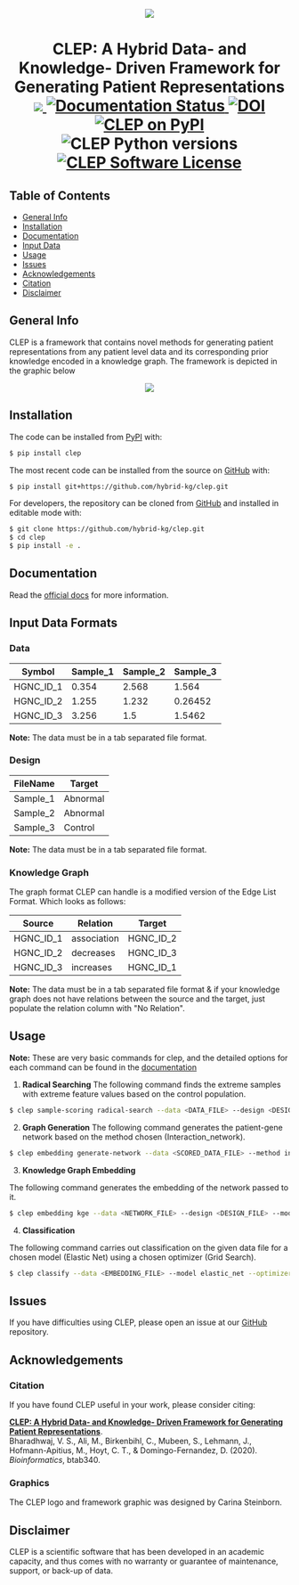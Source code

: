 <p align="center">
  <img src="docs/source/logo.jpg">
</p>

<h1 align="center">
  CLEP: A Hybrid Data- and Knowledge- Driven Framework for Generating Patient Representations
  <br/>
  <a href='https://travis-ci.com/github/hybrid-kg'>
     <img src="https://travis-ci.com/hybrid-kg/clep.svg?branch=master" />
  </a>
  <a href='https://clep.readthedocs.io/en/latest/?badge=latest'>
    <img src='https://readthedocs.org/projects/clep/badge/?version=latest' alt='Documentation Status' />
  </a>
  <a href="https://zenodo.org/badge/latestdoi/209278408">
    <img src="https://zenodo.org/badge/209278408.svg" alt="DOI">
  </a>
  <a href="https://pypi.org/project/clep/">
    <img src="https://img.shields.io/pypi/v/clep" alt="CLEP on PyPI">
  </a>
  <img src="https://img.shields.io/pypi/pyversions/clep" alt="CLEP Python versions">
  <a href="https://github.com/hybrid-kg/clep/blob/master/LICENSE">
    <img src="https://img.shields.io/pypi/l/clep" alt="CLEP Software License">
  </a>
</h1>

## Table of Contents

* [General Info](#general-info)
* [Installation](#installation)
* [Documentation](#documentation)
* [Input Data](#input-data-formats)
* [Usage](#usage)
* [Issues](#issues)
* [Acknowledgements](#acknowledgements)
* [Citation](#citation)
* [Disclaimer](#disclaimer)

## General Info

CLEP is a framework that contains novel methods for generating patient representations from any patient level data and its corresponding prior knowledge encoded in a knowledge graph. The framework is depicted in the graphic below

<p align="center">
  <img src="docs/source/framework.jpg">
</p>

## Installation

The code can be installed from [PyPI](https://pypi.org/project/clep/) with:

```bash
$ pip install clep
```

The most recent code can be installed from the source on [GitHub](https://github.com/hybrid-kg/clep) with:

```bash
$ pip install git+https://github.com/hybrid-kg/clep.git
```

For developers, the repository can be cloned from [GitHub](https://github.com/hybrid-kg/clep) and installed in editable mode with:

```bash
$ git clone https://github.com/hybrid-kg/clep.git
$ cd clep
$ pip install -e .
```

## Documentation

Read the [official docs](https://clep.readthedocs.io/en/latest/) for more information.

## Input Data Formats

### Data

| Symbol | Sample_1 | Sample_2 | Sample_3 |
| ------ | -------- | -------- | -------- |
| HGNC_ID_1 | 0.354 | 2.568 | 1.564 |
| HGNC_ID_2 | 1.255 | 1.232 | 0.26452 |
| HGNC_ID_3 | 3.256 | 1.5 | 1.5462 |

**Note:** The data must be in a tab separated file format.

### Design

| FileName | Target |
| -------- | ------ |
| Sample_1 | Abnormal |
| Sample_2 | Abnormal |
| Sample_3 | Control |

**Note:** The data must be in a tab separated file format.

### Knowledge Graph

The graph format CLEP can handle is a modified version of the Edge List Format. Which looks as follows:

| Source | Relation | Target |
| ------ | -------- | ------ |
| HGNC_ID_1 | association | HGNC_ID_2
| HGNC_ID_2 | decreases | HGNC_ID_3
| HGNC_ID_3 | increases | HGNC_ID_1
    
**Note:** The data must be in a tab separated file format & if your knowledge graph does not have relations between the source and the target, just populate the relation column with "No Relation".


## Usage

**Note:** These are very basic commands for clep, and the detailed options for each command can be found in the [documentation](#documentation)

1. **Radical Searching**
The following command finds the extreme samples with extreme feature values based on the control population.

```bash
$ clep sample-scoring radical-search --data <DATA_FILE> --design <DESIGN_FILE> --control Control --threshold 2.5 --control_based --ret_summary --out <OUTPUT_DIR>
```

2. **Graph Generation**
The following command generates the patient-gene network based on the method chosen (Interaction_network).

```bash
$ clep embedding generate-network --data <SCORED_DATA_FILE> --method interaction_network --ret_summary --out <OUTPUT_DIR>
```

3. **Knowledge Graph Embedding**

The following command generates the embedding of the network passed to it.

```bash
$ clep embedding kge --data <NETWORK_FILE> --design <DESIGN_FILE> --model_config <MODEL_CONFIG.json> --train_size 0.8 --validation_size 0.1 --out <OUTPUT_DIR>
```

4. **Classification**

The following command carries out classification on the given data file for a chosen model (Elastic Net) using a chosen optimizer (Grid Search).

```bash
$ clep classify --data <EMBEDDING_FILE> --model elastic_net --optimizer grid_search --out <OUTPUT_DIR>
```

## Issues

If you have difficulties using CLEP, please open an issue at our [GitHub](https://github.com/hybrid-kg/clep) repository.

## Acknowledgements

### Citation

If you have found CLEP useful in your work, please consider citing:

[**CLEP: A Hybrid Data- and Knowledge- Driven Framework for Generating Patient Representations**](https://doi.org/10.1093/bioinformatics/btab340
).<br />
Bharadhwaj, V. S., Ali, M., Birkenbihl, C., Mubeen, S., Lehmann, J., Hofmann-Apitius, M., Hoyt, C. T., & Domingo-Fernandez, D. (2020).<br />
*Bioinformatics*, btab340. 

### Graphics

The CLEP logo and framework graphic was designed by Carina Steinborn.

## Disclaimer

CLEP is a scientific software that has been developed in an academic capacity, and thus comes with no warranty or guarantee of maintenance, support, or back-up of data.
